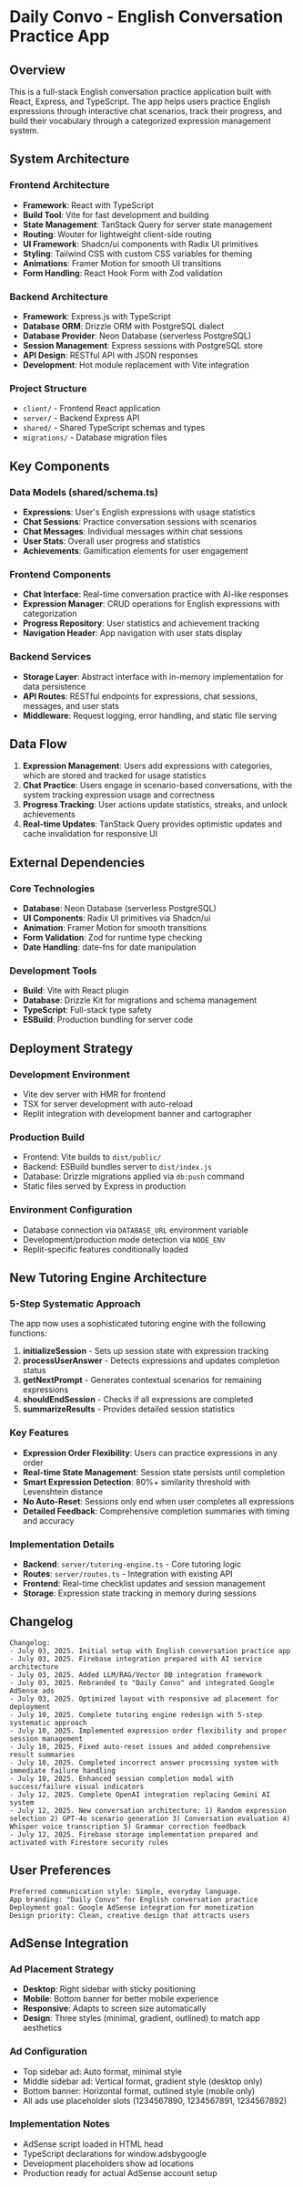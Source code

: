 # Daily Convo - English Conversation Practice App

## Overview

This is a full-stack English conversation practice application built with React, Express, and TypeScript. The app helps users practice English expressions through interactive chat scenarios, track their progress, and build their vocabulary through a categorized expression management system.

## System Architecture

### Frontend Architecture
- **Framework**: React with TypeScript
- **Build Tool**: Vite for fast development and building
- **State Management**: TanStack Query for server state management
- **Routing**: Wouter for lightweight client-side routing
- **UI Framework**: Shadcn/ui components with Radix UI primitives
- **Styling**: Tailwind CSS with custom CSS variables for theming
- **Animations**: Framer Motion for smooth UI transitions
- **Form Handling**: React Hook Form with Zod validation

### Backend Architecture
- **Framework**: Express.js with TypeScript
- **Database ORM**: Drizzle ORM with PostgreSQL dialect
- **Database Provider**: Neon Database (serverless PostgreSQL)
- **Session Management**: Express sessions with PostgreSQL store
- **API Design**: RESTful API with JSON responses
- **Development**: Hot module replacement with Vite integration

### Project Structure
- `client/` - Frontend React application
- `server/` - Backend Express API
- `shared/` - Shared TypeScript schemas and types
- `migrations/` - Database migration files

## Key Components

### Data Models (shared/schema.ts)
- **Expressions**: User's English expressions with usage statistics
- **Chat Sessions**: Practice conversation sessions with scenarios
- **Chat Messages**: Individual messages within chat sessions
- **User Stats**: Overall user progress and statistics
- **Achievements**: Gamification elements for user engagement

### Frontend Components
- **Chat Interface**: Real-time conversation practice with AI-like responses
- **Expression Manager**: CRUD operations for English expressions with categorization
- **Progress Repository**: User statistics and achievement tracking
- **Navigation Header**: App navigation with user stats display

### Backend Services
- **Storage Layer**: Abstract interface with in-memory implementation for data persistence
- **API Routes**: RESTful endpoints for expressions, chat sessions, messages, and user stats
- **Middleware**: Request logging, error handling, and static file serving

## Data Flow

1. **Expression Management**: Users add expressions with categories, which are stored and tracked for usage statistics
2. **Chat Practice**: Users engage in scenario-based conversations, with the system tracking expression usage and correctness
3. **Progress Tracking**: User actions update statistics, streaks, and unlock achievements
4. **Real-time Updates**: TanStack Query provides optimistic updates and cache invalidation for responsive UI

## External Dependencies

### Core Technologies
- **Database**: Neon Database (serverless PostgreSQL)
- **UI Components**: Radix UI primitives via Shadcn/ui
- **Animation**: Framer Motion for smooth transitions
- **Form Validation**: Zod for runtime type checking
- **Date Handling**: date-fns for date manipulation

### Development Tools
- **Build**: Vite with React plugin
- **Database**: Drizzle Kit for migrations and schema management
- **TypeScript**: Full-stack type safety
- **ESBuild**: Production bundling for server code

## Deployment Strategy

### Development Environment
- Vite dev server with HMR for frontend
- TSX for server development with auto-reload
- Replit integration with development banner and cartographer

### Production Build
- Frontend: Vite builds to `dist/public/`
- Backend: ESBuild bundles server to `dist/index.js`
- Database: Drizzle migrations applied via `db:push` command
- Static files served by Express in production

### Environment Configuration
- Database connection via `DATABASE_URL` environment variable
- Development/production mode detection via `NODE_ENV`
- Replit-specific features conditionally loaded

## New Tutoring Engine Architecture

### 5-Step Systematic Approach
The app now uses a sophisticated tutoring engine with the following functions:

1. **initializeSession** - Sets up session state with expression tracking
2. **processUserAnswer** - Detects expressions and updates completion status  
3. **getNextPrompt** - Generates contextual scenarios for remaining expressions
4. **shouldEndSession** - Checks if all expressions are completed
5. **summarizeResults** - Provides detailed session statistics

### Key Features
- **Expression Order Flexibility**: Users can practice expressions in any order
- **Real-time State Management**: Session state persists until completion
- **Smart Expression Detection**: 80%+ similarity threshold with Levenshtein distance
- **No Auto-Reset**: Sessions only end when user completes all expressions
- **Detailed Feedback**: Comprehensive completion summaries with timing and accuracy

### Implementation Details
- **Backend**: `server/tutoring-engine.ts` - Core tutoring logic
- **Routes**: `server/routes.ts` - Integration with existing API
- **Frontend**: Real-time checklist updates and session management
- **Storage**: Expression state tracking in memory during sessions

## Changelog

```
Changelog:
- July 03, 2025. Initial setup with English conversation practice app
- July 03, 2025. Firebase integration prepared with AI service architecture
- July 03, 2025. Added LLM/RAG/Vector DB integration framework
- July 03, 2025. Rebranded to "Daily Convo" and integrated Google AdSense ads
- July 03, 2025. Optimized layout with responsive ad placement for deployment
- July 10, 2025. Complete tutoring engine redesign with 5-step systematic approach
- July 10, 2025. Implemented expression order flexibility and proper session management
- July 10, 2025. Fixed auto-reset issues and added comprehensive result summaries
- July 10, 2025. Completed incorrect answer processing system with immediate failure handling
- July 10, 2025. Enhanced session completion modal with success/failure visual indicators
- July 12, 2025. Complete OpenAI integration replacing Gemini AI system
- July 12, 2025. New conversation architecture: 1) Random expression selection 2) GPT-4o scenario generation 3) Conversation evaluation 4) Whisper voice transcription 5) Grammar correction feedback
- July 12, 2025. Firebase storage implementation prepared and activated with Firestore security rules
```

## User Preferences

```
Preferred communication style: Simple, everyday language.
App branding: "Daily Convo" for English conversation practice
Deployment goal: Google AdSense integration for monetization
Design priority: Clean, creative design that attracts users
```

## AdSense Integration

### Ad Placement Strategy
- **Desktop**: Right sidebar with sticky positioning
- **Mobile**: Bottom banner for better mobile experience  
- **Responsive**: Adapts to screen size automatically
- **Design**: Three styles (minimal, gradient, outlined) to match app aesthetics

### Ad Configuration
- Top sidebar ad: Auto format, minimal style
- Middle sidebar ad: Vertical format, gradient style (desktop only)
- Bottom banner: Horizontal format, outlined style (mobile only)
- All ads use placeholder slots (1234567890, 1234567891, 1234567892)

### Implementation Notes
- AdSense script loaded in HTML head
- TypeScript declarations for window.adsbygoogle
- Development placeholders show ad locations
- Production ready for actual AdSense account setup